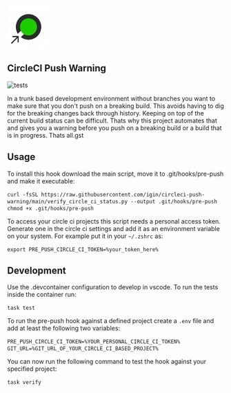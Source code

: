 <img src="./logo.png" height="100px" alt="Push Warning Logo" />

## CircleCI Push Warning
![tests](https://github.com/igin/circleci-push-warning/actions/workflows/main.yml/badge.svg)

In a trunk based development environment without branches you want to make sure that you don't push
on a breaking build. This avoids having to dig for the breaking changes back through history. Keeping
on top of the current build status can be difficult. Thats why this project automates that and gives
you a warning before you push on a breaking build or a build that is in progress. Thats all.gst

## Usage

To install this hook download the main script, move it to .git/hooks/pre-push and make it executable:

```
curl -fsSL https://raw.githubusercontent.com/igin/circleci-push-warning/main/verify_circle_ci_status.py --output .git/hooks/pre-push
chmod +x .git/hooks/pre-push
```

To access your circle ci projects this script needs a personal access token. Generate one in the 
circle ci settings and add it as an environment variable on your system. For example put it in your
`~/.zshrc` as:

```
export PRE_PUSH_CIRCLE_CI_TOKEN=%your_token_here%
```

## Development

Use the .devcontainer configuration to develop in vscode. To run the tests  inside the container run:

```
task test
```

To run the pre-push hook against a defined project create a `.env` file and add at least the following two variables:

```
PRE_PUSH_CIRCLE_CI_TOKEN=%YOUR_PERSONAL_CIRCLE_CI_TOKEN%
GIT_URL=%GIT_URL_OF_YOUR_CIRCLE_CI_BASED_PROJECT%
```

You can now run the following command to test the hook against your specified project:

```
task verify
```